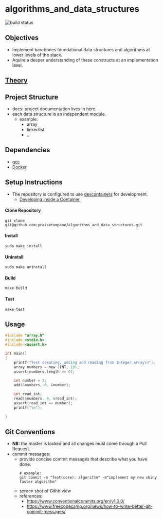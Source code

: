 # algorithms_and_data_structures
![build status](https://github.com/praisetompane/algorithms_and_data_structures/actions/workflows/algorithms_and_data_structures.yaml/badge.svg)

## Objectives
- Implement barebones foundational data structures and algorithms at lower levels of the stack.
- Aquire a deeper understanding of these constructs at an implementation level.

## [Theory](https://github.com/praisetompane/computation_and_information/tree/main/0_theory_of_computation/4_design_and_analysis_of_algorithms)

## Project Structure
- docs: project documentation lives in here.
- each data structure is an independent module.
    - example:
        - array
        - linkedlist
        - ...

## Dependencies
- [gcc](https://gcc.gnu.org/install/index.html)
- [Docker](https://docs.docker.com/get-started/)

## Setup Instructions
- The repository is configured to use [devcontainers](https://containers.dev) for development.
    - [Developing inside a Container](https://code.visualstudio.com/docs/devcontainers/containers)

#### Clone Repository 
```shell
git clone git@github.com:praisetompane/algorithms_and_data_structures.git
```

#### Install
```
sudo make install
```

#### Uninstall
```
sudo make uninstall
```

#### Build
```shell
make build
```

#### Test
```shell
make test
```

## Usage
```C
#include "array.h"
#include <stdio.h>
#include <assert.h>

int main()
{
    printf("Test creating, adding and reading from Integer array\n");
    array numbers = new (INT, 10);
    assert(numbers.length == 0);
    
    int number = 2;
    add(&numbers, 0, &number);

    int read_int;
    read(&numbers, 0, &read_int);
    assert(read_int == number);
    printf("\n");
    
}
```

## Git Conventions
- **NB:** the master is locked and all changes must come through a Pull Request.
- commit messages:
    - provide concise commit messages that describe what you have done.
        ```shell
        # example:
        git commit -m "feat(core): algorithm" -m"implement my new shiny faster algorithm"
        ```
    - screen shot of Githb view
    - references: 
        - https://www.conventionalcommits.org/en/v1.0.0/
        - https://www.freecodecamp.org/news/how-to-write-better-git-commit-messages/